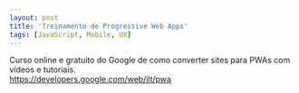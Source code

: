 ```yaml
---
layout: post
title: 'Treinamento de Progressive Web Apps'
tags: [JavaScript, Mobile, UX]
---
```


Curso online e gratuito do Google de como converter sites para PWAs com vídeos e tutoriais.<br>
<https://developers.google.com/web/ilt/pwa>
